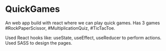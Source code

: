 # QuickGames

An web app build with react where we can play quick games.
Has 3 games #RockPaperScissor, #MultiplicationQuiz, #TicTacToe.

Used React hooks like: useState, useEffect, useReducer to perform actions.
Used SASS to design the pages.
